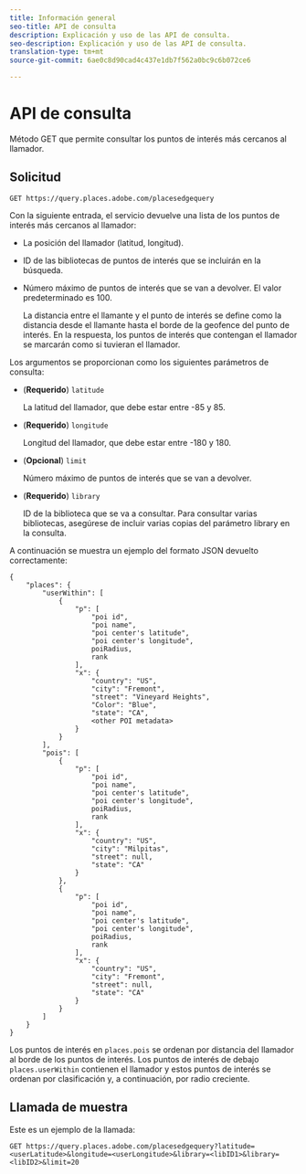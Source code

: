 ```yaml
---
title: Información general
seo-title: API de consulta
description: Explicación y uso de las API de consulta.
seo-description: Explicación y uso de las API de consulta.
translation-type: tm+mt
source-git-commit: 6ae0c8d90cad4c437e1db7f562a0bc9c6b072ce6

---
```




# API de consulta

Método GET que permite consultar los puntos de interés más cercanos al llamador.

## Solicitud

```text
GET https://query.places.adobe.com/placesedgequery
```

Con la siguiente entrada, el servicio devuelve una lista de los puntos de interés más cercanos al llamador:

* La posición del llamador \(latitud, longitud\).
* ID de las bibliotecas de puntos de interés que se incluirán en la búsqueda.
* Número máximo de puntos de interés que se van a devolver.  El valor predeterminado es 100.

   La distancia entre el llamante y el punto de interés se define como la distancia desde el llamante hasta el borde de la geofence del punto de interés. En la respuesta, los puntos de interés que contengan el llamador se marcarán como si tuvieran el llamador.

Los argumentos se proporcionan como los siguientes parámetros de consulta:

* (**Requerido**) `latitude`

   La latitud del llamador, que debe estar entre -85 y 85.
* (**Requerido**) `longitude`

   Longitud del llamador, que debe estar entre -180 y 180.

* (**Opcional**) `limit`

   Número máximo de puntos de interés que se van a devolver.

* (**Requerido**) `library`

   ID de la biblioteca que se va a consultar. Para consultar varias bibliotecas, asegúrese de incluir varias copias del parámetro library en la consulta.

A continuación se muestra un ejemplo del formato JSON devuelto correctamente:

```markup
{
    "places": {
        "userWithin": [
            {
                "p": [
                    "poi id",
                    "poi name",
                    "poi center's latitude",
                    "poi center's longitude",
                    poiRadius,
                    rank
                ],
                "x": {
                    "country": "US",
                    "city": "Fremont",
                    "street": "Vineyard Heights",
                    "Color": "Blue",
                    "state": "CA",
                    <other POI metadata>
                }
            }
        ],
        "pois": [
            {
                "p": [
                    "poi id",
                    "poi name",
                    "poi center's latitude",
                    "poi center's longitude",
                    poiRadius,
                    rank
                ],
                "x": {
                    "country": "US",
                    "city": "Milpitas",
                    "street": null,
                    "state": "CA"
                }
            },
            {
                "p": [
                    "poi id",
                    "poi name",
                    "poi center's latitude",
                    "poi center's longitude",
                    poiRadius,
                    rank
                ],
                "x": {
                    "country": "US",
                    "city": "Fremont",
                    "street": null,
                    "state": "CA"
                }
            }
        ]
    }
}
```

Los puntos de interés en `places.pois` se ordenan por distancia del llamador al borde de los puntos de interés. Los puntos de interés de debajo `places.userWithin` contienen el llamador y estos puntos de interés se ordenan por clasificación y, a continuación, por radio creciente.

## Llamada de muestra

Este es un ejemplo de la llamada:

```text
GET https://query.places.adobe.com/placesedgequery?latitude=<userLatitude>&longitude=<userLongitude>&library=<libID1>&library=<libID2>&limit=20
```
